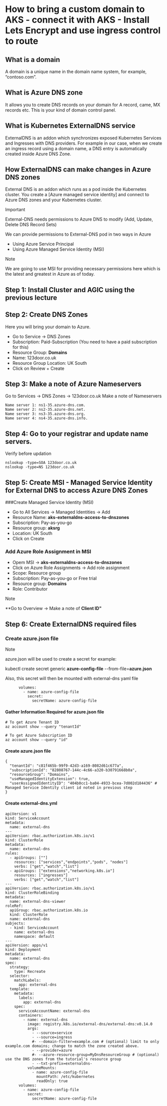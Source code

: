 # How to bring a custom domain to AKS - connect it with AKS - Install Lets Encrypt and use ingress control to route

## What is a domain
A domain is a unique name in the domain name system, for example, “contoso.com”.

## What is Azure DNS zone
It allows you to create DNS records on your domain for A record, came, MX records etc.
This is your kind of domain control panel.

## What is Kubernetes ExternalDNS service
ExternalDNS is an addon which synchronizes exposed Kubernetes Services and Ingresses with DNS providers.
For example in our case, when we create an ingress record using a domain name, a DNS entry is automatically created inside Azure DNS Zone.

## How ExternalDNS can make changes in Azure DNS zones
External DNS is an addon which runs as a pod inside the Kubernetes cluster. You create a [Azure managed service identity] and connect to Azure DNS zones and your Kubernetes cluster.

> [!Important]
> External-DNS needs permissions to Azure DNS to modify (Add, Update, Delete DNS Record Sets)
>
> We can provide permissions to External-DNS pod in two ways in Azure
>
> * Using Azure Service Principal
> * Using Azure Managed Service Identity (MSI)

> [!Note]
> We are going to use MSI for providing necessary permissions here which is the latest and greatest in Azure as of today.
>
## Step 1: Install Cluster and AGIC using the previous lecture

## Step 2: Create DNS Zones
Here you will bring your domain to Azure.

* Go to Service -> DNS Zones
* Subscription: Paid-Subscription (You need to have a paid subscription for this)
* Resource Group: **Domains**
* Name: 123door.co.uk
* Resource Group Location: UK South
* Click on Review + Create

## Step 3: Make a note of Azure Nameservers
Go to Services -> DNS Zones -> 123door.co.uk
Make a note of Nameservers
```
Name server 1: ns1-35.azure-dns.com.
Name server 2: ns2-35.azure-dns.net.
Name server 3: ns3-35.azure-dns.org.
Name server 4: ns4-35.azure-dns.info.

```

## Step 4: Go to your registrar and update name servers.
Verify before updation
```
nslookup -type=SOA 123door.co.uk
nslookup -type=NS 123door.co.uk
```

## Step 5: Create MSI - Managed Service Identity for External DNS to access Azure DNS Zones
###Create Managed Service Identity (MSI)
* Go to All Services -> Managed Identities -> Add
* Resource Name: **aks-externaldns-access-to-dnszones**
* Subscription: Pay-as-you-go
* Resource group: **aksrg**
* Location: UK South
* Click on Create
  
### Add Azure Role Assignment in MSI
* Opem MSI -> **aks-externaldns-access-to-dnszones**
* Click on Azure Role Assignments -> Add role assignment
* Scope: Resource group
* Subscription: Pay-as-you-go or Free trial
* Resource group: **Domains**
* Role: Contributor

> [!Note]
> **Go to Overview -> Make a note of **Client ID"**

## Step 6: Create ExternalDNS required files
### Create azure.json file
> [!Note]
> azure.json will be used to create a secret for example:
> 
> kubectl create secret generic **azure-config-file** --from-file=**azure.json**
> 
> Also, this secret will then be mounted with external-dns yaml file
```
      volumes:
        - name: azure-config-file
          secret:
            secretName: azure-config-file
```
#### Gather Information Required for azure.json file
```
# To get Azure Tenant ID
az account show --query "tenantId"

# To get Azure Subscription ID
az account show --query "id"
```
#### Create azure.json file
```
{
  "tenantId": "c81f465b-99f9-42d3-a169-8082d61c677a",
  "subscriptionId": "82808767-144c-4c66-a320-b30791668b0a",
  "resourceGroup": "Domains", 
  "useManagedIdentityExtension": true,
  "userAssignedIdentityID": "404b0cc1-ba04-4933-bcea-7d002d184436" # Managed Service Identity client id noted in previous step
}
```
#### Create external-dns.yml
```
apiVersion: v1
kind: ServiceAccount
metadata:
  name: external-dns
---
apiVersion: rbac.authorization.k8s.io/v1
kind: ClusterRole
metadata:
  name: external-dns
rules:
  - apiGroups: [""]
    resources: ["services","endpoints","pods", "nodes"]
    verbs: ["get","watch","list"]
  - apiGroups: ["extensions","networking.k8s.io"]
    resources: ["ingresses"]
    verbs: ["get","watch","list"]
---
apiVersion: rbac.authorization.k8s.io/v1
kind: ClusterRoleBinding
metadata:
  name: external-dns-viewer
roleRef:
  apiGroup: rbac.authorization.k8s.io
  kind: ClusterRole
  name: external-dns
subjects:
  - kind: ServiceAccount
    name: external-dns
    namespace: default
---
apiVersion: apps/v1
kind: Deployment
metadata:
  name: external-dns
spec:
  strategy:
    type: Recreate
  selector:
    matchLabels:
      app: external-dns
  template:
    metadata:
      labels:
        app: external-dns
    spec:
      serviceAccountName: external-dns
      containers:
        - name: external-dns
          image: registry.k8s.io/external-dns/external-dns:v0.14.0
          args:
            - --source=service
            - --source=ingress
            #- --domain-filter=example.com # (optional) limit to only example.com domains; change to match the zone created above.
            - --provider=azure
            #- --azure-resource-group=MyDnsResourceGroup # (optional) use the DNS zones from the tutorial's resource group
            - --txt-prefix=externaldns-
          volumeMounts:
            - name: azure-config-file
              mountPath: /etc/kubernetes
              readOnly: true
      volumes:
        - name: azure-config-file
          secret:
            secretName: azure-config-file
```
